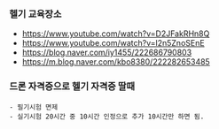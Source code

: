 

### 헬기 교육장소
- https://www.youtube.com/watch?v=D2JFakRHn8Q
- https://www.youtube.com/watch?v=l2n5ZnoSEnE
- https://blog.naver.com/iy1455/222686790803
- https://m.blog.naver.com/kbo8380/222282653485

### 드론 자격증으로 헬기 자격증 딸때
```
- 필기시험 면제
- 실기시험 20시간 중 10시간 인정으로 추가 10시간만 하면 됨.

```
